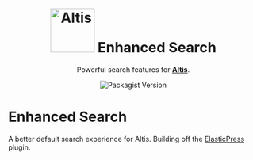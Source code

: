 <h1 align="center"><img src="https://make.hmn.md/altis/Altis-logo.svg" width="89" alt="Altis" /> Enhanced Search</h1>

<p align="center">Powerful search features for <strong><a href="https://altis-dxp.com/">Altis</a></strong>.</p>

<p align="center"><img alt="Packagist Version" src="https://img.shields.io/packagist/v/altis/enhanced-search.svg"></p>


# Enhanced Search

A better default search experience for Altis. Building off the [ElasticPress](https://github.com/10up/ElasticPress) plugin.
